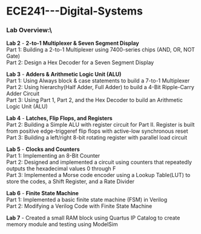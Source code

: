 # ECE241---Digital-Systems

### Lab Overview:\
**Lab 2** - **2-to-1 Multiplexer & Seven Segment Display**\
Part 1: Building a 2-to-1 Multiplexer using 7400-series chips (AND, OR, NOT Gate)\
Part 2: Design a Hex Decoder for a Seven Segment Display

**Lab 3** - **Adders & Arithmetic Logic Unit (ALU)**\
Part 1: Using Always block & case statements to build a 7-to-1 Multiplexer\
Part 2: Using hierarchy(Half Adder, Full Adder) to build a 4-Bit Ripple-Carry Adder Circuit\
Part 3: Using Part 1, Part 2, and the Hex Decoder to build an Arithmetic Logic Unit (ALU)

**Lab 4** - **Latches, Flip Flops, and Registers**\
Part 2: Building a Simple ALU with register circuit for Part II. Register is built from positive edge-triggeref flip flops with active-low synchronous reset\
Part 3: Building a left/right 8-bit rotating register with parallel load circuit

**Lab 5** - **Clocks and Counters**\
Part 1: Implementing an 8-Bit Counter\
Part 2: Designed and implemented a circuit using counters that repeatedly outputs the hexadecimal values 0 through F\
Part 3: Implemented a Morse code encoder using a Lookup Table(LUT) to store the codes, a Shift Register, and a Rate Divider

**Lab 6** - **Finite State Machine**\
Part 1: Implemented a basic finite state machine (FSM) in Verilog\
Part 2: Modifying a Verilog Code with Finite State Machine

**Lab 7** - Created a small RAM block using Quartus IP Catalog to create memory module and testing using ModelSim
